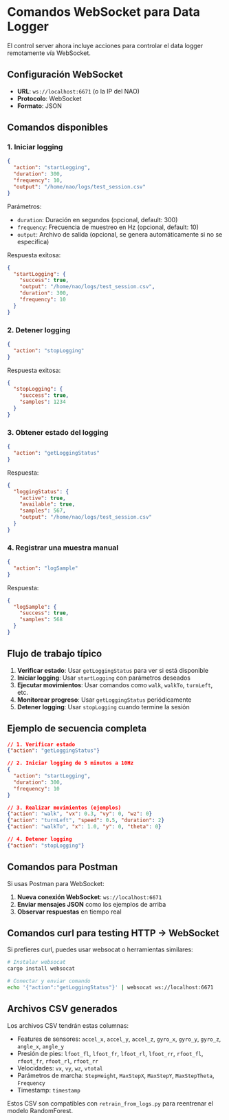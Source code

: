 # Comandos WebSocket para Data Logger

El control server ahora incluye acciones para controlar el data logger remotamente vía WebSocket.

## Configuración WebSocket

- **URL**: `ws://localhost:6671` (o la IP del NAO)
- **Protocolo**: WebSocket
- **Formato**: JSON

## Comandos disponibles

### 1. Iniciar logging

```json
{
  "action": "startLogging",
  "duration": 300,
  "frequency": 10,
  "output": "/home/nao/logs/test_session.csv"
}
```

Parámetros:
- `duration`: Duración en segundos (opcional, default: 300)
- `frequency`: Frecuencia de muestreo en Hz (opcional, default: 10)
- `output`: Archivo de salida (opcional, se genera automáticamente si no se especifica)

Respuesta exitosa:
```json
{
  "startLogging": {
    "success": true,
    "output": "/home/nao/logs/test_session.csv",
    "duration": 300,
    "frequency": 10
  }
}
```

### 2. Detener logging

```json
{
  "action": "stopLogging"
}
```

Respuesta exitosa:
```json
{
  "stopLogging": {
    "success": true,
    "samples": 1234
  }
}
```

### 3. Obtener estado del logging

```json
{
  "action": "getLoggingStatus"
}
```

Respuesta:
```json
{
  "loggingStatus": {
    "active": true,
    "available": true,
    "samples": 567,
    "output": "/home/nao/logs/test_session.csv"
  }
}
```

### 4. Registrar una muestra manual

```json
{
  "action": "logSample"
}
```

Respuesta:
```json
{
  "logSample": {
    "success": true,
    "samples": 568
  }
}
```

## Flujo de trabajo típico

1. **Verificar estado**: Usar `getLoggingStatus` para ver si está disponible
2. **Iniciar logging**: Usar `startLogging` con parámetros deseados
3. **Ejecutar movimientos**: Usar comandos como `walk`, `walkTo`, `turnLeft`, etc.
4. **Monitorear progreso**: Usar `getLoggingStatus` periódicamente
5. **Detener logging**: Usar `stopLogging` cuando termine la sesión

## Ejemplo de secuencia completa

```json
// 1. Verificar estado
{"action": "getLoggingStatus"}

// 2. Iniciar logging de 5 minutos a 10Hz
{
  "action": "startLogging",
  "duration": 300,
  "frequency": 10
}

// 3. Realizar movimientos (ejemplos)
{"action": "walk", "vx": 0.3, "vy": 0, "wz": 0}
{"action": "turnLeft", "speed": 0.5, "duration": 2}
{"action": "walkTo", "x": 1.0, "y": 0, "theta": 0}

// 4. Detener logging
{"action": "stopLogging"}
```

## Comandos para Postman

Si usas Postman para WebSocket:

1. **Nueva conexión WebSocket**: `ws://localhost:6671`
2. **Enviar mensajes JSON** como los ejemplos de arriba
3. **Observar respuestas** en tiempo real

## Comandos curl para testing HTTP → WebSocket

Si prefieres curl, puedes usar websocat o herramientas similares:

```bash
# Instalar websocat
cargo install websocat

# Conectar y enviar comando
echo '{"action":"getLoggingStatus"}' | websocat ws://localhost:6671
```

## Archivos CSV generados

Los archivos CSV tendrán estas columnas:
- Features de sensores: `accel_x`, `accel_y`, `accel_z`, `gyro_x`, `gyro_y`, `gyro_z`, `angle_x`, `angle_y`
- Presión de pies: `lfoot_fl`, `lfoot_fr`, `lfoot_rl`, `lfoot_rr`, `rfoot_fl`, `rfoot_fr`, `rfoot_rl`, `rfoot_rr`
- Velocidades: `vx`, `vy`, `wz`, `vtotal`
- Parámetros de marcha: `StepHeight`, `MaxStepX`, `MaxStepY`, `MaxStepTheta`, `Frequency`
- Timestamp: `timestamp`

Estos CSV son compatibles con `retrain_from_logs.py` para reentrenar el modelo RandomForest.
